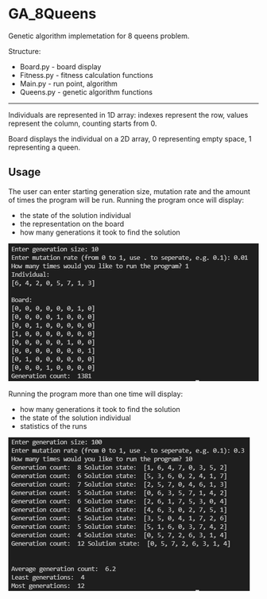 # GA_8Queens
Genetic algorithm implemetation for 8 queens problem.

Structure:
  -	Board.py - board display
  -	Fitness.py - fitness calculation functions
  -	Main.py - run point, algorithm
  -	Queens.py - genetic algorithm functions

***

Individuals are represented in 1D array: indexes represent the row, values represent the column, counting starts from 0.

Board displays the individual on a 2D array, 0 representing empty space, 1 representing a queen.

## Usage

The user can enter starting generation size, mutation rate and the amount of times the program will be run.
Running the program once will display:
  - the state of the solution individual
  - the representation on the board
  - how many generations it took to find the solution

![Single_run](/assets/single.png "Run single time")

Running the program more than one time will display:
  - how many generations it took to find the solution
  - the state of the solution individual
  - statistics of the runs

![Multiple_run](/assets/multiple.png "Run multiple times")

